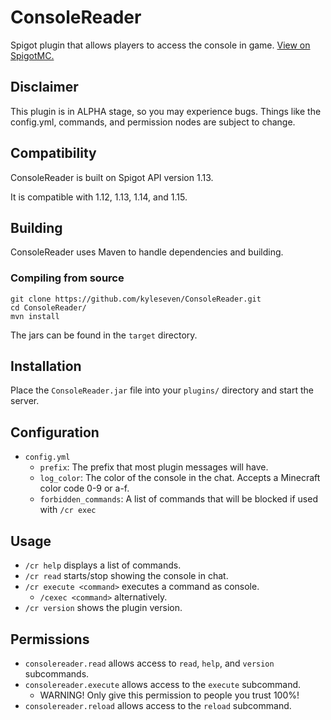 # ConsoleReader
Spigot plugin that allows players to access the console in game. [View on SpigotMC.](https://www.spigotmc.org/resources/consolereader.78041/)

## Disclaimer
This plugin is in ALPHA stage, so you may experience bugs.
Things like the config.yml, commands, and permission nodes are subject to change.

## Compatibility
ConsoleReader is built on Spigot API version 1.13.

It is compatible with 1.12, 1.13, 1.14, and 1.15.

## Building

ConsoleReader uses Maven to handle dependencies and building.

### Compiling from source

    git clone https://github.com/kyleseven/ConsoleReader.git
    cd ConsoleReader/
    mvn install
    
The jars can be found in the `target` directory.

## Installation

Place the `ConsoleReader.jar` file into your `plugins/` directory and start the server.

## Configuration

- `config.yml`
    - `prefix`: The prefix that most plugin messages will have.
    - `log_color`: The color of the console in the chat. Accepts a Minecraft color code 0-9 or a-f.
    - `forbidden_commands`: A list of commands that will be blocked if used with `/cr exec`

## Usage

- `/cr help` displays a list of commands.
- `/cr read` starts/stop showing the console in chat.
- `/cr execute <command>` executes a command as console.
    - `/cexec <command>` alternatively.
- `/cr version` shows the plugin version.

## Permissions

- `consolereader.read` allows access to `read`, `help`, and `version` subcommands.
- `consolereader.execute` allows access to the `execute` subcommand.
    - WARNING! Only give this permission to people you trust 100%!
- `consolereader.reload` allows access to the `reload` subcommand.